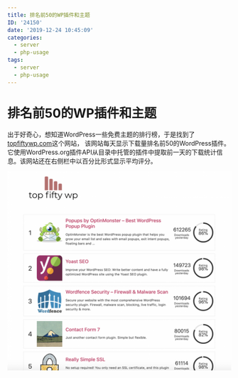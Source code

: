 ```yaml
---
title: 排名前50的WP插件和主题
ID: '24150'
date: '2019-12-24 10:45:09'
categories:
  - server
  - php-usage
tags:
  - server
  - php-usage
---
```


# 排名前50的WP插件和主题

出于好奇心，想知道WordPress一些免费主题的排行榜，于是找到了[topfiftywp.com](https://topfiftywp.com/)这个网站， 该网站每天显示下载量排名前50的WordPress插件。它使用WordPress.org插件API从目录中托管的插件中提取前一天的下载统计信息。该网站还在右侧栏中以百分比形式显示平均评分。

![](./images/Screen-Shot-2019-08-27-at-10.33.41-AM.png)
 
 
 
 
 
 

